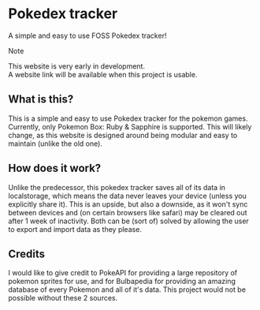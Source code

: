 # Pokedex tracker
A simple and easy to use FOSS Pokedex tracker!

> [!Note]  
> This website is very early in development.  
> A website link will be available when this project is usable.

## What is this?
This is a simple and easy to use Pokedex tracker for the pokemon games. Currently, only Pokemon Box: Ruby & Sapphire is supported. This will likely change, as this website is designed around being modular and easy to maintain (unlike the old one).

## How does it work?
Unlike the predecessor, this pokedex tracker saves all of its data in localstorage, which means the data never leaves your device (unless you explicitly share it). This is an upside, but also a downside, as it won't sync between devices and (on certain browsers like safari) may be cleared out after 1 week of inactivity. Both can be (sort of) solved by allowing the user to export and import data as they please.

## Credits
I would like to give credit to PokeAPI for providing a large repository of pokemon sprites for use, and for Bulbapedia for providing an amazing database of every Pokemon and all of it's data. This project would not be possible without these 2 sources.
